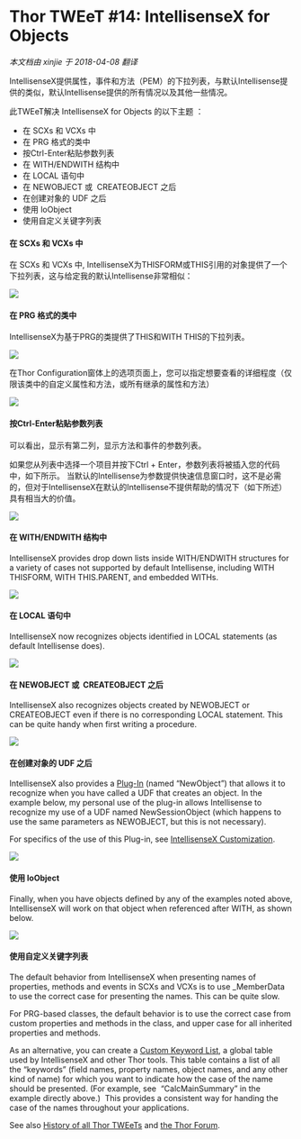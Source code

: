 ﻿Thor TWEeT #14: IntellisenseX for Objects
===
_本文档由 xinjie 于 2018-04-08 翻译_

IntellisenseX提供属性，事件和方法（PEM）的下拉列表，与默认Intellisense提供的类似，默认Intellisense提供的所有情况以及其他一些情况。

此TWEeT解决 IntellisenseX for Objects 的以下主题 ：

*   在 SCXs 和 VCXs 中
*   在 PRG 格式的类中
*   按Ctrl-Enter粘贴参数列表
*   在 WITH/ENDWITH 结构中
*   在 LOCAL 语句中
*   在 NEWOBJECT 或  CREATEOBJECT 之后
*   在创建对象的 UDF 之后
*   使用 loObject
*   使用自定义关键字列表

#### 在 SCXs 和 VCXs 中

在 SCXs 和 VCXs 中, IntellisenseX为THISFORM或THIS引用的对象提供了一个下拉列表，这与给定我的默认Intellisense非常相似：

![](Images/Tweet14a.png)


#### 在 PRG 格式的类中

IntellisenseX为基于PRG的类提供了THIS和WITH THIS的下拉列表。

![](Images/Tweet14b.png)

在Thor Configuration窗体上的选项页面上，您可以指定想要查看的详细程度（仅限该类中的自定义属性和方法，或所有继承的属性和方法）

![](Images/Tweet14c.png)

#### 按Ctrl-Enter粘贴参数列表

可以看出，显示有第二列，显示方法和事件的参数列表。

如果您从列表中选择一个项目并按下Ctrl + Enter，参数列表将被插入您的代码中，如下所示。 当默认的Intellisense为参数提供快速信息窗口时，这不是必需的，但对于IntellisenseX在默认的Intellisense不提供帮助的情况下（如下所述）具有相当大的价值。

![](Images/Tweet14d.png)

#### 在 WITH/ENDWITH 结构中

IntellisenseX provides drop down lists inside WITH/ENDWITH structures for a variety of cases not supported by default Intellisense, including WITH THISFORM, WITH THIS.PARENT, and embedded WITHs.

![](Images/Tweet14e.png)

#### 在 LOCAL 语句中

IntellisenseX now recognizes objects identified in LOCAL statements (as default Intellisense does).

![](Images/Tweet14f.png)

#### 在 NEWOBJECT 或  CREATEOBJECT 之后

IntellisenseX also recognizes objects created by NEWOBJECT or CREATEOBJECT even if there is no corresponding LOCAL statement. This can be quite handy when first writing a procedure.

![](Images/Tweet14g.png)

#### 在创建对象的 UDF 之后

IntellisenseX also provides a [Plug-In](../Thor_add_plugins.md) (named “NewObject”) that allows it to recognize when you have called a UDF that creates an object. In the example below, my personal use of the plug-in allows Intellisense to recognize my use of a UDF named NewSessionObject (which happens to use the same parameters as NEWOBJECT, but this is not necessary).

For specifics of the use of this Plug-in, see [IntellisenseX Customization](Tweet_18.md).

![](Images/Tweet14h.png)

#### 使用 loObject

Finally, when you have objects defined by any of the examples noted above, IntellisenseX will work on that object when referenced after WITH, as shown below.

![](Images/Tweet14i.png)

#### 使用自定义关键字列表

The default behavior from IntellisenseX when presenting names of properties, methods and events in SCXs and VCXs is to use _MemberData to use the correct case for presenting the names. This can be quite slow.

For PRG-based classes, the default behavior is to use the correct case from custom properties and methods in the class, and upper case for all inherited properties and methods.

As an alternative, you can create a [Custom Keyword List](Tweet_16.md), a global table used by IntellisenseX and other Thor tools. This table contains a list of all the “keywords” (field names, property names, object names, and any other kind of name) for which you want to indicate how the case of the name should be presented. (For example, see  “CalcMainSummary” in the example directly above.)  This provides a consistent way for handing the case of the names throughout your applications.

See also [History of all Thor TWEeTs](../TWEeTs.md) and [the Thor Forum](https://groups.google.com/forum/?fromgroups#!forum/FoxProThor).
